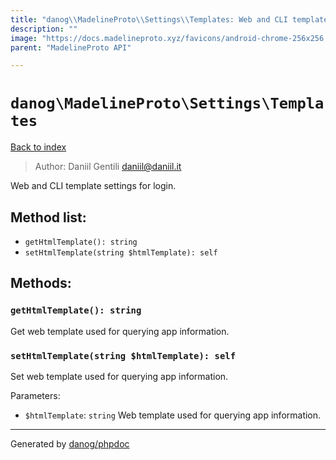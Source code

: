 ```yaml
---
title: "danog\\MadelineProto\\Settings\\Templates: Web and CLI template settings for login."
description: ""
image: "https://docs.madelineproto.xyz/favicons/android-chrome-256x256.png"
parent: "MadelineProto API"

---
```

# `danog\MadelineProto\Settings\Templates`
[Back to index](../../../index.md)

> Author: Daniil Gentili <daniil@daniil.it>  
  

Web and CLI template settings for login.  




## Method list:
* `getHtmlTemplate(): string`
* `setHtmlTemplate(string $htmlTemplate): self`

## Methods:
### `getHtmlTemplate(): string`

Get web template used for querying app information.



### `setHtmlTemplate(string $htmlTemplate): self`

Set web template used for querying app information.


Parameters:

* `$htmlTemplate`: `string` Web template used for querying app information.  



---
Generated by [danog/phpdoc](https://phpdoc.daniil.it)
